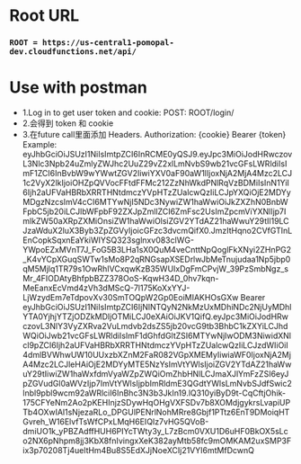 # Root URL
### `ROOT = https://us-central1-pomopal-dev.cloudfunctions.net/api/`

# Use with postman 
- 1.Log in to get user token and cookie: POST: ROOT/login/
- 2.会得到 token 和 cookie 
- 3.在future call里面添加 Headers.
Authorization: {cookie} Bearer {token}
Example:
eyJhbGciOiJSUzI1NiIsImtpZCI6InRCME0yQSJ9.eyJpc3MiOiJodHRwczovL3Nlc3Npb24uZmlyZWJhc2UuZ29vZ2xlLmNvbS9wb21vcGFsLWRldiIsImF1ZCI6InBvbW9wYWwtZGV2IiwiYXV0aF90aW1lIjoxNjA2MjA4Mzc2LCJ1c2VyX2lkIjoiOHZpQVVocFFtdFFMc212ZzNhWkdPNlRqVzBDMiIsInN1YiI6Ijh2aUFVaHBRbXRRTHNtdmczYVpHTzZUalcwQzIiLCJpYXQiOjE2MDYyMDgzNzcsImV4cCI6MTYwNjI5NDc3NywiZW1haWwiOiJkZXZhN0BnbWFpbC5jb20iLCJlbWFpbF92ZXJpZmllZCI6ZmFsc2UsImZpcmViYXNlIjp7ImlkZW50aXRpZXMiOnsiZW1haWwiOlsiZGV2YTdAZ21haWwuY29tIl19LCJzaWduX2luX3Byb3ZpZGVyIjoicGFzc3dvcmQifX0.JmzItHqno2CVfGTInLEnCopkSqxnEaYkiWIYSQ323sglnxv083clWG-YWpoEZxMVnT7J_FoG5B3LHa1sX0QuM4veCnttNpQoglFkXNyi2ZHnPG2_K4vYCpXGuqSWTw1sMo8P2qRNGsapXSEDrlwJbMeTnujudaa1Np5jbp0qM5Mjlq1TR79s1OwRhIVCxqwKzB35WUIxDgFmCPvjW_39PzSmbNgz_sMr_4FIODAtyBhfpbBZZ378OoS-KqwH34D_0hv7kqn-MeEanxEcVmd4zVh3dMScQ-7l175KoXxYYJ-LjWzydEm7eTdpovXv30SmTOQpW2Gp0EoiMIAKHOsGXw Bearer eyJhbGciOiJSUzI1NiIsImtpZCI6IjNlNTQyN2NkMzUxMDhiNDc2NjUyMDhlYTA0YjhjYTZjODZkMDljOTMiLCJ0eXAiOiJKV1QifQ.eyJpc3MiOiJodHRwczovL3NlY3VyZXRva2VuLmdvb2dsZS5jb20vcG9tb3BhbC1kZXYiLCJhdWQiOiJwb21vcGFsLWRldiIsImF1dGhfdGltZSI6MTYwNjIwODM3NiwidXNlcl9pZCI6Ijh2aUFVaHBRbXRRTHNtdmczYVpHTzZUalcwQzIiLCJzdWIiOiI4dmlBVWhwUW10UUxzbXZnM2FaR082VGpXMEMyIiwiaWF0IjoxNjA2MjA4Mzc2LCJleHAiOjE2MDYyMTE5NzYsImVtYWlsIjoiZGV2YTdAZ21haWwuY29tIiwiZW1haWxfdmVyaWZpZWQiOmZhbHNlLCJmaXJlYmFzZSI6eyJpZGVudGl0aWVzIjp7ImVtYWlsIjpbImRldmE3QGdtYWlsLmNvbSJdfSwic2lnbl9pbl9wcm92aWRlciI6InBhc3N3b3JkIn19.lQ310yiByD9t-CqCftjOhik-175CFYeNm2Ao2pKEHInjzSDywHqOHgVXFSDv7b8XOMdjgykrsLvapiUPTb4OXwIAl1sNjezaRLo_DPGUlPENrlNohMRre8Gbjf1PTtz6EnT9DMoiqHTGvreh_W16ElvfTsWfCPxLMqH6EIQIz7vHG5QVoB-dmiUO1k_yPBZAdffHUH6PIYcTWty3y_L7zBcm0VXU1D6uHF0BkOX5sLco2NX6pNhpm8jj3KbX8fnIvingxXeK382ayMtb58fc9mOMKAM2uxSMP3Fix3p70208Tj4ueltHm4Bu8S5EdXJjNoeXCIj21VYI6mtMfDcwnQ